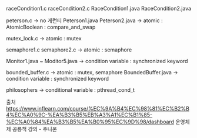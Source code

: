 raceCondition1.c
raceCondition2.c
RaceCondition1.java
RaceCondition2.java

peterson.c
-> no 게런티
Peterson1.java
Peterson2.java
-> atomic : AtomicBoolean : compare_and_swap

mutex_lock.c
-> atomic : mutex

semaphore1.c
semaphore2.c
-> atomic : semaphore

Monitor1.java ~ Moditor5.java
-> condition variable : synchronized keyword


bounded_buffer.c
-> atomic : mutex, semaphore
BoundedBuffer.java
-> condition variable : synchronized keyword


philosophers
-> conditional variable : pthread_cond_t

출처
https://www.inflearn.com/course/%EC%9A%B4%EC%98%81%EC%B2%B4%EC%A0%9C-%EA%B3%B5%EB%A3%A1%EC%B1%85-%EC%A0%84%EA%B3%B5%EA%B0%95%EC%9D%98/dashboard
운영체제 공룡책 강의 - 주니온